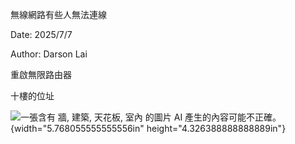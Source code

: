 無線網路有些人無法連線

Date: 2025/7/7

Author: Darson Lai

重啟無限路由器

十樓的位址

![一張含有 牆, 建築, 天花板, 室內 的圖片 AI
產生的內容可能不正確。](media/media/image1.jpeg){width="5.768055555555556in"
height="4.326388888888889in"}
